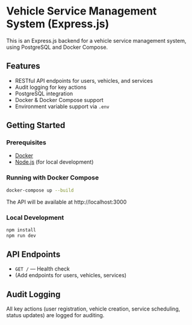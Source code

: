 # Vehicle Service Management System (Express.js)

This is an Express.js backend for a vehicle service management system, using PostgreSQL and Docker Compose.

## Features
- RESTful API endpoints for users, vehicles, and services
- Audit logging for key actions
- PostgreSQL integration
- Docker & Docker Compose support
- Environment variable support via `.env`

## Getting Started

### Prerequisites
- [Docker](https://www.docker.com/get-started/)
- [Node.js](https://nodejs.org/) (for local development)

### Running with Docker Compose
```bash
docker-compose up --build
```
The API will be available at http://localhost:3000

### Local Development
```bash
npm install
npm run dev
```

## API Endpoints
- `GET /` — Health check
- (Add endpoints for users, vehicles, services)

## Audit Logging
All key actions (user registration, vehicle creation, service scheduling, status updates) are logged for auditing.

